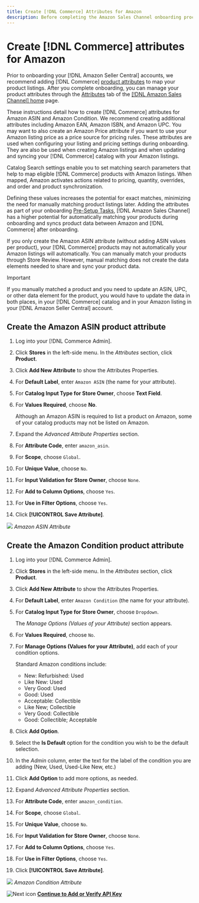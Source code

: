 ```yaml
---
title: Create [!DNL Commerce] Attributes for Amazon
description: Before completing the Amazon Sales Channel onboarding process, make sure you have the needed Commerce product attributes.
---
```


# Create [!DNL Commerce] attributes for Amazon

Prior to onboarding your [!DNL Amazon Seller Central] accounts, we recommend adding [!DNL Commerce] [product attributes](https://docs.magento.com/user-guide/stores/attributes-product.md) to map your product listings. After you complete onboarding, you can manage your product attributes through the [Attributes](./managing-attributes.md) tab of the [[!DNL Amazon Sales Channel] home](./amazon-sales-channel-home.md) page.

These instructions detail how to create [!DNL Commerce] attributes for Amazon ASIN and Amazon Condition. We recommend creating additional attributes including Amazon EAN, Amazon ISBN, and Amazon UPC. You may want to also create an Amazon Price attribute if you want to use your Amazon listing price as a price source for pricing rules. These attributes are used when configuring your listing and pricing settings during onboarding. They are also be used when creating Amazon listings and when updating and syncing your [!DNL Commerce] catalog with your Amazon listings.

Catalog Search settings enable you to set matching search parameters that help to map eligible [!DNL Commerce] products with Amazon listings. When mapped, Amazon activates actions related to pricing, quantity, overrides, and order and product synchronization.

Defining these values increases the potential for exact matches, minimizing the need for manually matching product listings later. Adding the attributes as part of your onboarding [Pre-Setup Tasks](./amazon-pre-setup-tasks.md), [!DNL Amazon Sales Channel] has a higher potential for automatically matching your products during onboarding and syncs product data between Amazon and [!DNL Commerce] after onboarding.

If you only create the Amazon ASIN attribute (without adding ASIN values per product), your [!DNL Commerce] products may not automatically your Amazon listings will automatically. You can manually match your products through Store Review. However, manual matching does not create the data elements needed to share and sync your product data.

>[!IMPORTANT]
>
>If you manually matched a product and you need to update an ASIN, UPC, or other data element for the product, you would have to update the data in both places, in your [!DNL Commerce] catalog and in your Amazon listing in your [!DNL Amazon Seller Central] account.

## Create the Amazon ASIN product attribute

1. Log into your [!DNL Commerce Admin].

1. Click **Stores** in the left-side menu. In the _Attributes_ section, click **Product**.

1. Click **Add New Attribute** to show the Attributes Properties.

1. For **Default Label**, enter `Amazon ASIN` (the name for your attribute).

1. For **Catalog Input Type for Store Owner**, choose **Text Field**.

1. For **Values Required**, choose **No**.

    Although an Amazon ASIN is required to list a product on Amazon, some of your catalog products may not be listed on Amazon.

1. Expand the _Advanced Attribute Properties_ section.

1. For **Attribute Code**, enter `amazon_asin`.

1. For **Scope**, choose `Global`.

1. For **Unique Value**, choose `No`.

1. For **Input Validation for Store Owner**, choose `None`.

1. For **Add to Column Options**, choose `Yes`.

1. For **Use in Filter Options**, choose `Yes`.

1. Click **[!UICONTROL Save Attribute]**.

![](assets/creating-asin-attribute.png)
_Amazon ASIN Attribute_

## Create the Amazon Condition product attribute

1. Log into your [!DNL Commerce Admin].

1. Click **Stores** in the left-side menu. In the _Attributes_ section, click **Product**.

1. Click **Add New Attribute** to show the Attributes Properties.

1. For **Default Label**, enter `Amazon Condition` (the name for your attribute).

1. For **Catalog Input Type for Store Owner**, choose `Dropdown`.

     The _Manage Options (Values of your Attribute)_ section appears.

1. For **Values Required**, choose `No`.

1. For **Manage Options (Values for your Attribute)**, add each of your condition options.

     Standard Amazon conditions include:

     - New: Refurbished: Used
     - Like New: Used
     - Very Good: Used
     - Good: Used
     - Acceptable: Collectible
     - Like New; Collectible
     - Very Good: Collectible
     - Good: Collectible; Acceptable

1. Click **Add Option**.

1. Select the **Is Default** option for the condition you wish to be the default selection.

1. In the _Admin_ column, enter the text for the label of the condition you are adding (New, Used, Used-Like New, etc.)

1. Click **Add Option** to add more options, as needed.

1. Expand _Advanced Attribute Properties_ section.

1. For **Attribute Code**, enter `amazon_condition`.

1. For **Scope**, choose `Global`.

1. For **Unique Value**, choose `No`.

1. For **Input Validation for Store Owner**, choose `None`.

1. For **Add to Column Options**, choose `Yes`.

1. For **Use in Filter Options**, choose `Yes`.

1. Click **[!UICONTROL Save Attribute]**.

![](assets/creating-amazon-condition-attribute.png)
_Amazon Condition Attribute_

![Next icon](assets/btn-next.png) [**Continue to Add or Verify API Key**](./amazon-verify-api-key.md)
